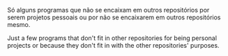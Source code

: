 Só alguns programas que não se encaixam em outros repositórios por serem projetos pessoais 
ou por não se encaixarem em outros repositórios mesmo.

Just a few programs that don't fit in other repositories for being personal projects 
or because they don't fit in with the other repositories' purposes.
